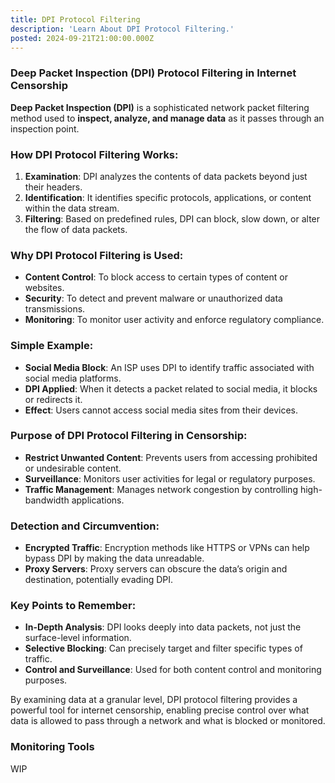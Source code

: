 ```yaml
---
title: DPI Protocol Filtering
description: 'Learn About DPI Protocol Filtering.'
posted: 2024-09-21T21:00:00.000Z
---
```

### Deep Packet Inspection (DPI) Protocol Filtering in Internet Censorship

**Deep Packet Inspection (DPI)** is a sophisticated network packet filtering method used to **inspect, analyze, and manage data** as it passes through an inspection point.

### How DPI Protocol Filtering Works:

1. **Examination**: DPI analyzes the contents of data packets beyond just their headers.
2. **Identification**: It identifies specific protocols, applications, or content within the data stream.
3. **Filtering**: Based on predefined rules, DPI can block, slow down, or alter the flow of data packets.

### Why DPI Protocol Filtering is Used:

- **Content Control**: To block access to certain types of content or websites.
- **Security**: To detect and prevent malware or unauthorized data transmissions.
- **Monitoring**: To monitor user activity and enforce regulatory compliance.

### Simple Example:

- **Social Media Block**: An ISP uses DPI to identify traffic associated with social media platforms.
- **DPI Applied**: When it detects a packet related to social media, it blocks or redirects it.
- **Effect**: Users cannot access social media sites from their devices.

### Purpose of DPI Protocol Filtering in Censorship:

- **Restrict Unwanted Content**: Prevents users from accessing prohibited or undesirable content.
- **Surveillance**: Monitors user activities for legal or regulatory purposes.
- **Traffic Management**: Manages network congestion by controlling high-bandwidth applications.

### Detection and Circumvention:

- **Encrypted Traffic**: Encryption methods like HTTPS or VPNs can help bypass DPI by making the data unreadable.
- **Proxy Servers**: Proxy servers can obscure the data’s origin and destination, potentially evading DPI.

### Key Points to Remember:

- **In-Depth Analysis**: DPI looks deeply into data packets, not just the surface-level information.
- **Selective Blocking**: Can precisely target and filter specific types of traffic.
- **Control and Surveillance**: Used for both content control and monitoring purposes.

By examining data at a granular level, DPI protocol filtering provides a powerful tool for internet censorship, enabling precise control over what data is allowed to pass through a network and what is blocked or monitored.

### Monitoring Tools
WIP
